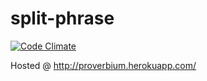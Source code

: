 split-phrase
============

[![Code Climate](https://codeclimate.com/github/jonnyarnold/split-phrase.png)](https://codeclimate.com/github/jonnyarnold/split-phrase)

Hosted @ http://proverbium.herokuapp.com/

